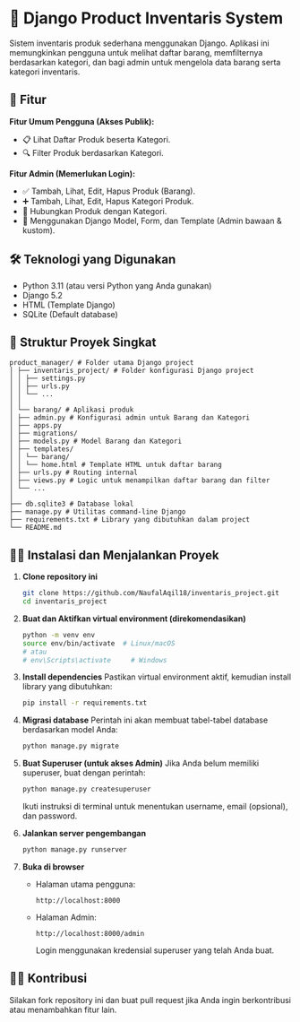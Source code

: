 # 🛒 Django Product Inventaris System

Sistem inventaris produk sederhana menggunakan Django. Aplikasi ini memungkinkan pengguna untuk melihat daftar barang, memfilternya berdasarkan kategori, dan bagi admin untuk mengelola data barang serta kategori inventaris.

## 🚀 Fitur

**Fitur Umum Pengguna (Akses Publik):**

- 📋 Lihat Daftar Produk beserta Kategori.
- 🔍 Filter Produk berdasarkan Kategori.

**Fitur Admin (Memerlukan Login):**

- ✅ Tambah, Lihat, Edit, Hapus Produk (Barang).
- ➕ Tambah, Lihat, Edit, Hapus Kategori Produk.
- 🔗 Hubungkan Produk dengan Kategori.
- 📄 Menggunakan Django Model, Form, dan Template (Admin bawaan & kustom).

## 🛠️ Teknologi yang Digunakan

- Python 3.11 (atau versi Python yang Anda gunakan)
- Django 5.2
- HTML (Template Django)
- SQLite (Default database)

## 📁 Struktur Proyek Singkat

```
product_manager/ # Folder utama Django project
│ ├── inventaris_project/ # Folder konfigurasi Django project
│ │ ├── settings.py
│ │ ├── urls.py
│ │ └── ...
│ │
│ └── barang/ # Aplikasi produk
│ ├── admin.py # Konfigurasi admin untuk Barang dan Kategori
│ ├── apps.py
│ ├── migrations/
│ ├── models.py # Model Barang dan Kategori
│ ├── templates/
│ │ └── barang/
│ │ └── home.html # Template HTML untuk daftar barang
│ ├── urls.py # Routing internal
│ ├── views.py # Logic untuk menampilkan daftar barang dan filter
│ └── ...
│
├── db.sqlite3 # Database lokal
├── manage.py # Utilitas command-line Django
├── requirements.txt # Library yang dibutuhkan dalam project
└── README.md
```

## 🧑‍💻 Instalasi dan Menjalankan Proyek

1.  **Clone repository ini**

    ```bash
    git clone https://github.com/NaufalAqil18/inventaris_project.git
    cd inventaris_project
    ```

2.  **Buat dan Aktifkan virtual environment (direkomendasikan)**

    ```bash
    python -m venv env
    source env/bin/activate  # Linux/macOS
    # atau
    # env\Scripts\activate     # Windows
    ```

3.  **Install dependencies**
    Pastikan virtual environment aktif, kemudian install library yang dibutuhkan:

    ```bash
    pip install -r requirements.txt
    ```

4.  **Migrasi database**
    Perintah ini akan membuat tabel-tabel database berdasarkan model Anda:

    ```bash
    python manage.py migrate
    ```

5.  **Buat Superuser (untuk akses Admin)**
    Jika Anda belum memiliki superuser, buat dengan perintah:

    ```bash
    python manage.py createsuperuser
    ```

    Ikuti instruksi di terminal untuk menentukan username, email (opsional), dan password.

6.  **Jalankan server pengembangan**

    ```bash
    python manage.py runserver
    ```

7.  **Buka di browser**
    - Halaman utama pengguna:
      ```
      http://localhost:8000
      ```
    - Halaman Admin:
      ```
      http://localhost:8000/admin
      ```
      Login menggunakan kredensial superuser yang telah Anda buat.

## 🙋‍♂️ Kontribusi

Silakan fork repository ini dan buat pull request jika Anda ingin berkontribusi atau menambahkan fitur lain.
